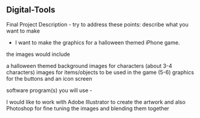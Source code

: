 ## Digital-Tools

Final Project Description - try to address these points: describe what you want to make 

- I want to make the graphics for a halloween themed iPhone game. 

the images would include

a halloween themed background
images for characters (about 3-4 characters)
images for items/objects to be used in the game (5-6)
graphics for  the buttons
and an icon screen 

software program(s) you will use -

I would like to work with Adobe Illustrator to create the artwork
and also Photoshop for fine tuning the images and blending them together

